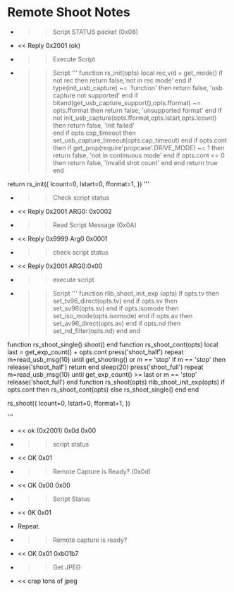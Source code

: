 # Remote Shoot Notes #

* >> Script STATUS packet (0x08)
* << Reply 0x2001 (ok)
* >> Execute Script
* >> Script
'''
function rs_init(opts)
	local rec,vid = get_mode()
	if not rec then
		return false,'not in rec mode'
	end
	if type(init_usb_capture) ~= 'function' then
		return false, 'usb capture not supported'
	end
	if bitand(get_usb_capture_support(),opts.fformat) ~= opts.fformat then
		return false, 'unsupported format'
	end
	if not init_usb_capture(opts.fformat,opts.lstart,opts.lcount) then
		return false, 'init failed'   
	end
	if opts.cap_timeout then
		set_usb_capture_timeout(opts.cap_timeout)
	end
	if opts.cont then
		if get_prop(require'propcase'.DRIVE_MODE) ~= 1 then
			return false, 'not in continuous mode'
		end
		if opts.cont <= 0 then
			return false, 'invalid shot count'
		end
	end
	return true
end

return rs_init({
 lcount=0,
 lstart=0,
 fformat=1,
})
'''

* >> Check script status
* << Reply 0x2001 ARG0: 0x0002
* >> Read Script Message (0x0A)
* << Reply 0x9999 Arg0 0x0001
* >> check script status
* << Reply 0x2001 ARG0:0x00
* >> execute script
* >> Script
'''
function rlib_shoot_init_exp (opts)
if opts.tv then
		set_tv96_direct(opts.tv)
	end
	if opts.sv then
		set_sv96(opts.sv)
	end
	if opts.isomode then
		set_iso_mode(opts.isomode)
	end
	if opts.av then
		set_av96_direct(opts.av)
	end
	if opts.nd then
		set_nd_filter(opts.nd)
	end
end

function rs_shoot_single()
	shoot()
end
function rs_shoot_cont(opts)
	local last = get_exp_count() + opts.cont
	press('shoot_half')
	repeat
		m=read_usb_msg(10)
	until get_shooting() or m == 'stop'
	if m == 'stop' then
		release('shoot_half')
		return
	end
	sleep(20)
	press('shoot_full')
	repeat
		m=read_usb_msg(10)
	until get_exp_count() >= last or m == 'stop'
	release('shoot_full')
end
function rs_shoot(opts)
	rlib_shoot_init_exp(opts)
	if opts.cont then
		rs_shoot_cont(opts)
	else
		rs_shoot_single()
	end
end

rs_shoot({
 lcount=0,
 lstart=0,
 fformat=1,
})

'''
* << ok (0x2001) 0x0d 0x00
* >> script status
* << OK 0x01
* >> Remote Capture is Ready? (0x0d)
* << OK 0x00 0x00
* >> Script Status
* << 0K 0x01

* Repeat.

* >> Remote capture is ready?
* << OK 0x01 0xb01b7
* >> Get JPEG
* << crap tons of jpeg


